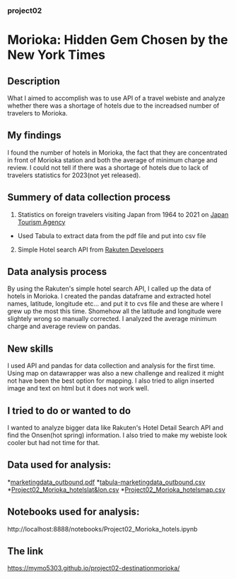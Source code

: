 ### project02
# Morioka: Hidden Gem Chosen by the New York Times
## Description
What I aimed to accomplish was to use API of a travel webiste and analyze whether there was a shortage of hotels due to the increadsed number of travelers to Morioka.
## My findings
I found the number of hotels in Morioka, the fact that they are concentrated in front of Morioka station and both the average of minimum charge and review. I could not tell if there was a shortage of hotels due to lack of travelers statistics for 2023(not yet released).
## Summery of data collection process
1. Statistics on foreign travelers visiting Japan from 1964 to 2021 on [Japan Tourism Agency](https://www.jnto.go.jp/statistics/data/visitors-statistics/pdf/marketingdata_outbound.pdf)
* Used Tabula to extract data from the pdf file and put into csv file
2. Simple Hotel search API from [Rakuten Developers](https://webservice.rakuten.co.jp/explorer/api/Travel/SimpleHotelSearch)
## Data analysis process
By using the Rakuten's simple hotel search API, I called up the data of hotels in Morioka. I created the pandas dataframe and extracted hotel names, latitude, longitude etc... and put it to cvs file and these are where I grew up the most this time. Shomehow all the latitude and longitude were slightely wrong so manually corrected. I analyzed the average minimum charge and average review on pandas.
## New skills
I used API and pandas for data collection and analysis for the first time. Using map on datawrapper was also a new challenge and realized it might not have been the best option for mapping. I also tried to align inserted image and text on html but it does not work well.
## I tried to do or wanted to do
I wanted to analyze bigger data like Rakuten's Hotel Detail Search API and find the Onsen(hot spring) information. I also tried to make my webiste look cooler but had not time for that.
## Data used for analysis:
*[marketingdata_outbound.pdf](https://github.com/MYMO5303/destinationmorioka/files/11996494/marketingdata_outbound.pdf)
*[tabula-marketingdata_outbound.csv](https://github.com/MYMO5303/destinationmorioka/files/11996484/tabula-marketingdata_outbound.csv)
*[Project02_Morioka_hotelslat&lon.csv](https://github.com/MYMO5303/destinationmorioka/files/11996485/Project02_Morioka_hotelslat.lon.csv)
*[Project02_Morioka_hotelsmap.csv](https://github.com/MYMO5303/destinationmorioka/files/11996490/Project02_Morioka_hotelsmap.csv)

## Notebooks used for analysis:
http://localhost:8888/notebooks/Project02_Morioka_hotels.ipynb

## The link
https://mymo5303.github.io/project02-destinationmorioka/


